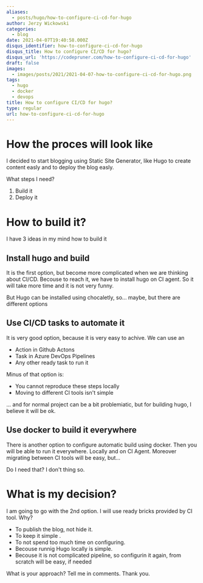 ```yaml
---
aliases:
  - posts/hugo/how-to-configure-ci-cd-for-hugo
author: Jerzy Wickowski
categories:
  - blog
date: 2021-04-07T19:40:58.000Z
disqus_identifier: how-to-configure-ci-cd-for-hugo
disqus_title: How to configure CI/CD for hugo?
disqus_url: 'https://codepruner.com/how-to-configure-ci-cd-for-hugo'
draft: false
images:
  - images/posts/2021/2021-04-07-how-to-configure-ci-cd-for-hugo.png
tags:
  - hugo
  - docker
  - devops
title: How to configure CI/CD for hugo?
type: regular
url: how-to-configure-ci-cd-for-hugo
---
```


# How the proces will look like
I decided to start blogging using Static Site Generator, like Hugo to create content easly and to deploy the blog easly.

What steps I need?
1. Build it
1. Deploy it

# How to build it?
I have 3 ideas in my mind how to build it

## Install hugo and build
It is the first option, but become more complicated when we are thinking about CI/CD. Becouse to reach it, we have to install hugo on CI agent. So it will take more time and it is not very funny. 

But Hugo can be installed using chocaletly, so... maybe, but there are different options

## Use CI/CD tasks to automate it
It is very good option, because it is very easy to achive. We can use an 
* Action in Github Actons
* Task in Azure DevOps Pipelines
* Any other ready task to run it

Minus of that option is: 
* You cannot reproduce these steps locally 
* Moving to different CI tools isn't simple

... and for normal project can be a bit problemiatic, but for building hugo, I believe it will be ok.

## Use docker to build it everywhere
There is another option to configure automatic build using docker. Then you will be able to run it everywhere. Locally and on CI Agent. Moreover migrating between CI tools will be easy, but... 

Do I need that? I don't thing so.

# What is my decision?
I am going to go with the 2nd option. I will use ready bricks provided by CI tool. Why?

* To publish the blog, not hide it.
* To keep it simple .
* To not spend too much time on configuring.
* Becouse runnig Hugo locally is simple.
* Becouse it is not complicated pipeline, so configurin it again, from scratch will be easy, if needed

What is your approach? Tell me in comments. Thank you.

